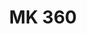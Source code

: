 ---
order: "3"
title: "MK 360"
image: "assets/images/2014/05/Michael-Kors-360Thumbnail.jpg"
link: "http://www.mobilenowgroup.com/work/mk360/"
support: "universal"
category: "retail_sort"
---